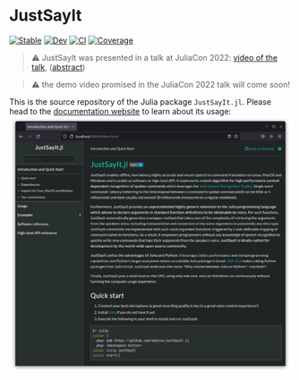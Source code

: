 # JustSayIt

[![Stable](https://img.shields.io/badge/docs-stable-blue.svg)](https://omlins.github.io/JustSayIt.jl/stable)
[![Dev](https://img.shields.io/badge/docs-dev-blue.svg)](https://omlins.github.io/JustSayIt.jl/dev)
[![CI](https://github.com/omlins/JustSayIt.jl/actions/workflows/CI.yml/badge.svg?branch=main)](https://github.com/omlins/JustSayIt.jl/actions/workflows/CI.yml?query=branch%3Amain)
[![Coverage](https://codecov.io/gh/omlins/JustSayIt.jl/branch/main/graph/badge.svg)](https://codecov.io/gh/omlins/JustSayIt.jl)

> :warning: JustSayIt was presented in a talk at JuliaCon 2022: [video of the talk](https://www.youtube.com/watch?v=W7oQb7pLc04), ([abstract](https://pretalx.com/juliacon-2022/talk/H3N8UN))

> :warning: the demo video promised in the JuliaCon 2022 talk will come soon!

This is the source repository of the Julia package `JustSayIt.jl`. Please head to the [documentation website](https://omlins.github.io/JustSayIt.jl) to learn about its usage:
[![Preview](docs/preview.png)](https://omlins.github.io/JustSayIt.jl/)
